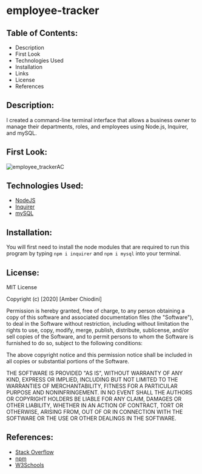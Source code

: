 # employee-tracker

## Table of Contents: 
* Description 
* First Look 
* Technologies Used 
* Installation 
* Links 
* License 
* References 

## Description: 
I created a command-line terminal interface that allows a business owner to manage their departments, roles, and employees using Node.js, Inquirer, and mySQL. 

## First Look: 
![employee_trackerAC](https://user-images.githubusercontent.com/69092983/103469450-a9f06000-4d2a-11eb-922d-80924b32c85e.gif)

## Technologies Used:
* [NodeJS](https://nodejs.org/en/)
* [Inquirer](https://www.npmjs.com/package/inquirer)
* [mySQL](https://www.mysql.com/)

## Installation:
You will first need to install the node modules that are required to run this program by typing ```npm i inquirer``` and ```npm i mysql``` into your terminal.

## License: 
MIT License

Copyright (c) [2020] [Amber Chiodini]

Permission is hereby granted, free of charge, to any person obtaining a copy
of this software and associated documentation files (the "Software"), to deal
in the Software without restriction, including without limitation the rights
to use, copy, modify, merge, publish, distribute, sublicense, and/or sell
copies of the Software, and to permit persons to whom the Software is
furnished to do so, subject to the following conditions:

The above copyright notice and this permission notice shall be included in all
copies or substantial portions of the Software.

THE SOFTWARE IS PROVIDED "AS IS", WITHOUT WARRANTY OF ANY KIND, EXPRESS OR
IMPLIED, INCLUDING BUT NOT LIMITED TO THE WARRANTIES OF MERCHANTABILITY,
FITNESS FOR A PARTICULAR PURPOSE AND NONINFRINGEMENT. IN NO EVENT SHALL THE
AUTHORS OR COPYRIGHT HOLDERS BE LIABLE FOR ANY CLAIM, DAMAGES OR OTHER
LIABILITY, WHETHER IN AN ACTION OF CONTRACT, TORT OR OTHERWISE, ARISING FROM,
OUT OF OR IN CONNECTION WITH THE SOFTWARE OR THE USE OR OTHER DEALINGS IN THE
SOFTWARE.

## References: 
* [Stack Overflow](https://stackoverflow.com/) 
* [npm](https://www.npmjs.com/)
* [W3Schools](https://www.w3schools.com/nodejs/nodejs_mysql.asp)